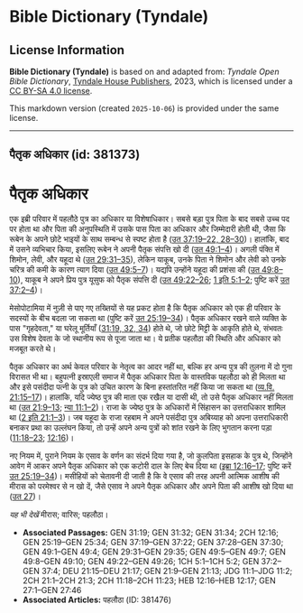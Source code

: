 # Bible Dictionary (Tyndale)

## License Information

**Bible Dictionary (Tyndale)** is based on and adapted from: _Tyndale Open Bible Dictionary_, [Tyndale House Publishers](https://tyndaleopenresources.com/), 2023, which is licensed under a [CC BY-SA 4.0 license](https://creativecommons.org/licenses/by-sa/4.0/legalcode.en).

This markdown version (created `2025-10-06`) is provided under the same license.



--------------------------------

## पैतृक अधिकार (id: 381373)

पैतृक अधिकार
============

एक इब्री परिवार में पहलौठे पुत्र का अधिकार या विशेषाधिकार। सबसे बड़ा पुत्र पिता के बाद सबसे उच्च पद पर होता था और पिता की अनुपस्थिति में उसके पास पिता का अधिकार और जिम्मेदारी होती थी, जैसा कि रूबेन के अपने छोटे भाइयों के साथ सम्बन्ध से स्पष्ट होता है ([उत 37:19–22, 28–30](https://ref.ly/Gen37:19-Gen37:22,Gen37:28-Gen37:30))। हालांकि, बाद में उसने व्यभिचार किया, इसलिए रूबेन ने अपनी पैतृक संपत्ति खो दी ([उत 49:1–4](https://ref.ly/Gen49:1-Gen49:4))। अगली पंक्ति में शिमोन, लेवी, और यहूदा थे ([उत 29:31–35](https://ref.ly/Gen29:31-Gen29:35)), लेकिन याकूब, उनके पिता ने शिमोन और लेवी को उनके चरित्र की कमी के कारण त्याग दिया ([उत 49:5–7](https://ref.ly/Gen49:5-Gen49:7))। यद्यपि उन्होंने यहूदा की प्रशंसा की ([उत 49:8–10](https://ref.ly/Gen49:8-Gen49:10)), याकूब ने अपने प्रिय पुत्र यूसुफ को पैतृक संपत्ति दी ([उत 49:22–26](https://ref.ly/Gen49:22-Gen49:26); [1 इति 5:1–2](https://ref.ly/1Chr5:1-1Chr5:2); पुष्टि करें [उत 37:2–4](https://ref.ly/Gen37:2-Gen37:4))।

मेसोपोटामिया में नुज़ी से पाए गए तख्तियों से यह प्रकट होता है कि पैतृक अधिकार को एक ही परिवार के सदस्यों के बीच बदला जा सकता था (पुष्टि करें [उत 25:19–34](https://ref.ly/Gen25:19-Gen25:34))। पैतृक अधिकार रखने वाले व्यक्ति के पास "गृहदेवता," या घरेलू मूर्तियाँ ([31:19, 32, 34](https://ref.ly/Gen31:19,Gen31:32,Gen31:34)) होते थे, जो छोटे मिट्टी के आकृति होते थे, संभवतः उस विशेष देवता के जो स्थानीय रूप से पूजा जाता था। ये प्रतीक पहलौठा की स्थिति और अधिकार को मजबूत करते थे।

पैतृक अधिकार का अर्थ केवल परिवार के नेतृत्व का आदर नहीं था, बल्कि हर अन्य पुत्र की तुलना में दो गुना विरासत भी था। बहुपत्नी इस्राएली समाज में पैतृक अधिकार पिता के वास्तविक पहलौठा को ही मिलता था और इसे पसंदीदा पत्नी के पुत्र को उचित कारण के बिना हस्तांतरित नहीं किया जा सकता था ([व्य.वि. 21:15–17](https://ref.ly/Deut21:15-Deut21:17))। हालांकि, यदि ज्येष्ठ पुत्र की माता एक रखैल या दासी थी, तो उसे पैतृक अधिकार नहीं मिलता था ([उत 21:9–13](https://ref.ly/Gen21:9-Gen21:13); [न्या 11:1–2](https://ref.ly/Judg11:1-Judg11:2))। राजा के ज्येष्ठ पुत्र के अधिकारों में सिंहासन का उत्तराधिकार शामिल था ([2 इति 21:1–3](https://ref.ly/2Chr21:1-2Chr21:3))। जब यहूदा के राजा रहबाम ने अपने पसंदीदा पुत्र अबिय्याह को अपना उत्तराधिकारी बनाकर प्रथा का उल्लंघन किया, तो उन्हें अपने अन्य पुत्रों को शांत रखने के लिए भुगतान करना पड़ा ([11:18–23](https://ref.ly/2Chr11:18-2Chr11:23); [12:16](https://ref.ly/2Chr12:16))।

नए नियम में, पुराने नियम के एसाव के वर्णन का संदर्भ दिया गया है, जो कुलपिता इसहाक के पुत्र थे, जिन्होंने आवेग में आकर अपने पैतृक अधिकार को एक कटोरी दाल के लिए बेच दिया था ([इब्रा 12:16–17](https://ref.ly/Heb12:16-Heb12:17); पुष्टि करें [उत 25:19–34](https://ref.ly/Gen25:19-Gen25:34))। मसीहियों को चेतावनी दी जाती है कि वे एसाव की तरह अपनी आत्मिक आशीष की मीरास को परमेश्वर से न खो दें, जैसे एसाव ने अपने पैतृक अधिकार और अपने पिता की आशीष खो दिया था ([उत 27](https://ref.ly/Gen27:1-Gen27:46))।

*यह भी देखें* मीरास; वारिस; पहलौठा।

* **Associated Passages:** GEN 31:19; GEN 31:32; GEN 31:34; 2CH 12:16; GEN 25:19–GEN 25:34; GEN 37:19–GEN 37:22; GEN 37:28–GEN 37:30; GEN 49:1–GEN 49:4; GEN 29:31–GEN 29:35; GEN 49:5–GEN 49:7; GEN 49:8–GEN 49:10; GEN 49:22–GEN 49:26; 1CH 5:1–1CH 5:2; GEN 37:2–GEN 37:4; DEU 21:15–DEU 21:17; GEN 21:9–GEN 21:13; JDG 11:1–JDG 11:2; 2CH 21:1–2CH 21:3; 2CH 11:18–2CH 11:23; HEB 12:16–HEB 12:17; GEN 27:1–GEN 27:46
* **Associated Articles:** पहलौठा (ID: 381476)

